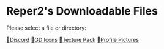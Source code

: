 # Reper2's Downloadable Files
Please select a file or directory:

[📁Discord](https://reper2.github.io/Downloadable-Files/blob/master/md/Discord/discord.md)
[📁GD Icons]()
[📁Texture Pack]()
[📁Profile Pictures]()

